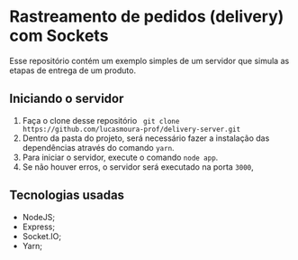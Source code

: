 # Rastreamento de pedidos (delivery) com Sockets
Esse repositório contém um exemplo simples de um servidor que simula as etapas de entrega de um produto.

## Iniciando o servidor
1. Faça o clone desse repositório `
 git clone https://github.com/lucasmoura-prof/delivery-server.git`
2. Dentro da pasta do projeto, será necessário fazer a instalação das dependências através do comando `yarn`.
3. Para iniciar o servidor, execute o comando `node app`.
4. Se não houver erros, o servidor será executado na porta `3000`,

## Tecnologias usadas

 - NodeJS;
 - Express;
 - Socket.IO;
 - Yarn;
